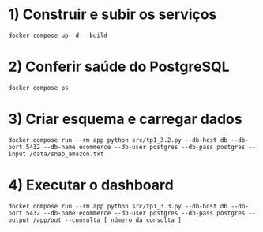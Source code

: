 # 1) Construir e subir os serviços

```
docker compose up -d --build
```

# 2) Conferir saúde do PostgreSQL

```
docker compose ps
```

# 3) Criar esquema e carregar dados

```
docker compose run --rm app python src/tp1_3.2.py --db-host db --db-port 5432 --db-name ecommerce --db-user postgres --db-pass postgres --input /data/snap_amazon.txt
```

# 4) Executar o dashboard

```
docker compose run --rm app python src/tp1_3.3.py --db-host db --db-port 5432 --db-name ecommerce --db-user postgres --db-pass postgres --output /app/out --consulta [ número da consulta ]
```